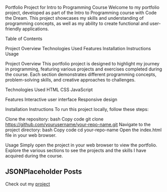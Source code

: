 Portfolio Project for Intro to Programming Course
Welcome to my portfolio project, developed as part of the Intro to Programming course with Code the Dream. This project showcases my skills and understanding of programming concepts, as well as my ability to create functional and user-friendly applications.

Table of Contents

Project Overview
Technologies Used
Features
Installation Instructions
Usage


Project Overview
This portfolio project is designed to highlight my journey in programming, featuring various projects and exercises completed during the course. Each section demonstrates different programming concepts, problem-solving skills, and creative approaches to challenges.

Technologies Used
HTML
CSS
JavaScript

Features
Interactive user interface
Responsive design

Installation Instructions
To run this project locally, follow these steps:

Clone the repository:
bash
Copy code
git clone https://github.com/yourusername/your-repo-name.git
Navigate to the project directory:
bash
Copy code
cd your-repo-name
Open the index.html file in your web browser.

Usage
Simply open the project in your web browser to view the portfolio. Explore the various sections to see the projects and the skills I have acquired during the course.



## JSONPlaceholder Posts

Check out my [project](https://github.com/Maly22/API-project.git) 

